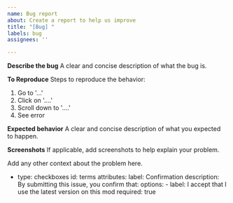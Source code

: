 ```yaml
---
name: Bug report
about: Create a report to help us improve
title: "[Bug] "
labels: bug
assignees: ''

---
```


**Describe the bug**
A clear and concise description of what the bug is.

**To Reproduce**
Steps to reproduce the behavior:
1. Go to '...'
2. Click on '....'
3. Scroll down to '....'
4. See error

**Expected behavior**
A clear and concise description of what you expected to happen.

**Screenshots**
If applicable, add screenshots to help explain your problem.

Add any other context about the problem here.

 - type: checkboxes
    id: terms
    attributes:
      label: Confirmation
      description: By submitting this issue, you confirm that:
      options:
        - label: I accept that I use the latest version on this mod
          required: true
